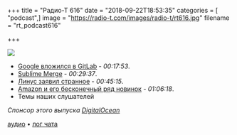 +++
title = "Радио-Т 616"
date = "2018-09-22T18:53:35"
categories = [ "podcast",]
image = "https://radio-t.com/images/radio-t/rt616.jpg"
filename = "rt_podcast616"

+++

![](https://radio-t.com/images/radio-t/rt616.jpg)

- [Google вложился в GitLab](https://www.bloomberg.com/tosv2.html?vid=&uuid=15ef6670-bd59-11e8-bca1-0d901f158ed4&url=L25ld3MvYXJ0aWNsZXMvMjAxOC0wOS0xOS9hbHBoYWJldC1iYWNrcy1naXRsYWItcy1xdWVzdC10by1zdXJwYXNzLW1pY3Jvc29mdC1zLWdpdGh1Yg==) - *00:17:53*.
- [Sublime Merge](https://www.sublimetext.com/blog/articles/sublime-merge) - *00:29:37*.
- [Линус заявил странное](https://lkml.org/lkml/2018/9/16/167) - *00:45:15*.
- [Amazon и его бесконечный ряд новинок](https://www.theverge.com/2018/9/20/17883242/amazon-alexa-event-2018-news-recap-echo-auto-dot-sub-link-auto-microwave) - *01:06:18*.
- Темы наших слушателей

*Спонсор этого выпуска [DigitalOcean](https://do.co/radiot)*


[аудио](https://cdn.radio-t.com/rt_podcast616.mp3) • [лог чата](http://chat.radio-t.com/logs/radio-t-616.html)
<audio src="https://cdn.radio-t.com/rt_podcast616.mp3" preload="none"></audio>
